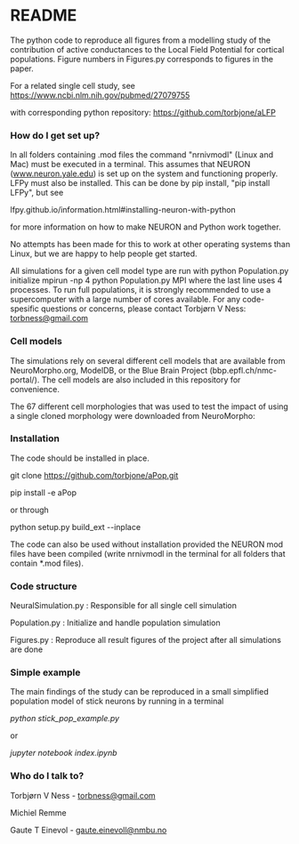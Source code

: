 # README #

The python code to reproduce all figures from a modelling study of the contribution
of active conductances to the Local Field Potential for cortical populations.
Figure numbers in Figures.py corresponds to figures in the paper.

For a related single cell study, see
https://www.ncbi.nlm.nih.gov/pubmed/27079755

with corresponding python repository: https://github.com/torbjone/aLFP

### How do I get set up? ###
In all folders containing .mod files the command "nrnivmodl" 
(Linux and Mac) must be executed in a terminal. This assumes
that NEURON (www.neuron.yale.edu) is set up on the system and 
functioning properly. LFPy must also be installed.
This can be done by pip install, "pip install LFPy", but see

lfpy.github.io/information.html#installing-neuron-with-python

for more information on how to make NEURON and Python work together.

No attempts has been made for this to work at other operating systems 
than Linux, but we are happy to help people get started.

All simulations for a given cell model type are run with
python Population.py initialize
mpirun -np 4 python Population.py MPI
where the last line uses 4 processes. To run full populations,
it is strongly recommended to use a supercomputer with a large number of 
cores available. For any code-spesific questions or
concerns, please contact Torbjørn V Ness: torbness@gmail.com


### Cell models ###
The simulations rely on several different cell models that are 
available from NeuroMorpho.org, ModelDB, or the 
Blue Brain Project (bbp.epfl.ch/nmc-portal/). 
The cell models are also included in this repository for convenience.

The 67 different cell morphologies that was used to test the impact
of using a single cloned morphology were downloaded from NeuroMorpho:

### Installation ###
The code should be installed in place. 

git clone https://github.com/torbjone/aPop.git

pip install -e aPop

or through 

python setup.py build_ext --inplace

The code can also be used without installation provided the 
NEURON mod files have been compiled (write nrnivmodl in the terminal 
for all folders that contain *.mod files). 

### Code structure ###
NeuralSimulation.py : Responsible for all single cell simulation

Population.py : Initialize and handle population simulation

Figures.py : Reproduce all result figures of the project after 
all simulations are done

### Simple example ###
The main findings of the study can be reproduced in a small simplified 
population model of stick neurons by running in a terminal

*python stick_pop_example.py*

or

*jupyter notebook index.ipynb*


### Who do I talk to? ###

Torbjørn V Ness - torbness@gmail.com

Michiel Remme

Gaute T Einevol - gaute.einevoll@nmbu.no
